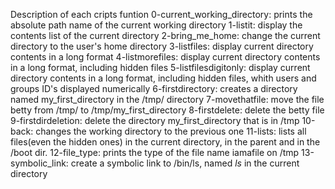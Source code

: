 Description of each cripts funtion
0-current_working_directory: prints the absolute path name of the current working directory
1-listit: display the contents list of the current directory
2-bring_me_home: change the current directory to the user's home directory
3-listfiles: display current directory contents in a long format
4-listmorefiles: display current directory contents in a long format, including hidden files
5-listfilesdigitonly: display current directory contents in a long format, including hidden files, whith users and groups ID's displayed numerically
6-firstdirectory: creates a directory named my_first_directory in the /tmp/ directory
7-movethatfile: move the file betty from /tmp/ to /tmp/my_first_directory
8-firstdelete: delete the betty file
9-firstdirdeletion: delete the directory my_first_directory that is in /tmp
10-back: changes the working directory to the previous one
11-lists: lists all files(even the hidden ones) in the current directory, in the parent and in the /boot dir.
12-file_type: prints the type of the file name iamafile on /tmp
13-symbolic_link: create a symbolic link to /bin/ls, named _ls_ in the current directory
